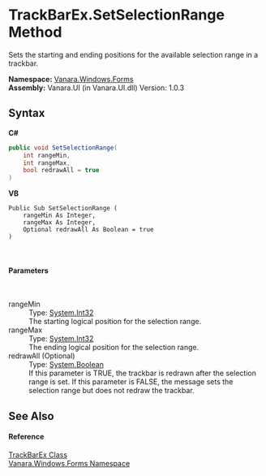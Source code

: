 # TrackBarEx.SetSelectionRange Method 
 

Sets the starting and ending positions for the available selection range in a trackbar.

**Namespace:**&nbsp;<a href="c580cf52-4028-70db-28d0-f9b1abc03861">Vanara.Windows.Forms</a><br />**Assembly:**&nbsp;Vanara.UI (in Vanara.UI.dll) Version: 1.0.3

## Syntax

**C#**<br />
``` C#
public void SetSelectionRange(
	int rangeMin,
	int rangeMax,
	bool redrawAll = true
)
```

**VB**<br />
``` VB
Public Sub SetSelectionRange ( 
	rangeMin As Integer,
	rangeMax As Integer,
	Optional redrawAll As Boolean = true
)
```

<br />

#### Parameters
&nbsp;<dl><dt>rangeMin</dt><dd>Type: <a href="http://msdn2.microsoft.com/en-us/library/td2s409d" target="_blank">System.Int32</a><br />The starting logical position for the selection range.</dd><dt>rangeMax</dt><dd>Type: <a href="http://msdn2.microsoft.com/en-us/library/td2s409d" target="_blank">System.Int32</a><br />The ending logical position for the selection range.</dd><dt>redrawAll (Optional)</dt><dd>Type: <a href="http://msdn2.microsoft.com/en-us/library/a28wyd50" target="_blank">System.Boolean</a><br />If this parameter is TRUE, the trackbar is redrawn after the selection range is set. If this parameter is FALSE, the message sets the selection range but does not redraw the trackbar.</dd></dl>

## See Also


#### Reference
<a href="13f0013e-1c7e-6cb9-8787-d9ab3a2640ed">TrackBarEx Class</a><br /><a href="c580cf52-4028-70db-28d0-f9b1abc03861">Vanara.Windows.Forms Namespace</a><br />